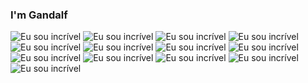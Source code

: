 ### I'm Gandalf

![Eu sou incrível](https://c.tenor.com/lPjVxg0BXJ4AAAAC/gandalf-happy.gif)
![Eu sou incrível](https://c.tenor.com/lPjVxg0BXJ4AAAAC/gandalf-happy.gif)
![Eu sou incrível](https://c.tenor.com/lPjVxg0BXJ4AAAAC/gandalf-happy.gif)
![Eu sou incrível](https://c.tenor.com/lPjVxg0BXJ4AAAAC/gandalf-happy.gif)
![Eu sou incrível](https://c.tenor.com/lPjVxg0BXJ4AAAAC/gandalf-happy.gif)
![Eu sou incrível](https://c.tenor.com/lPjVxg0BXJ4AAAAC/gandalf-happy.gif)
![Eu sou incrível](https://c.tenor.com/lPjVxg0BXJ4AAAAC/gandalf-happy.gif)
![Eu sou incrível](https://c.tenor.com/lPjVxg0BXJ4AAAAC/gandalf-happy.gif)
![Eu sou incrível](https://c.tenor.com/lPjVxg0BXJ4AAAAC/gandalf-happy.gif)
![Eu sou incrível](https://c.tenor.com/lPjVxg0BXJ4AAAAC/gandalf-happy.gif)
![Eu sou incrível](https://c.tenor.com/lPjVxg0BXJ4AAAAC/gandalf-happy.gif)
![Eu sou incrível](https://c.tenor.com/lPjVxg0BXJ4AAAAC/gandalf-happy.gif)
![Eu sou incrível](https://c.tenor.com/lPjVxg0BXJ4AAAAC/gandalf-happy.gif)

<!--
**ingridfalchii/ingridfalchii** is a ✨ _special_ ✨ repository because its `README.md` (this file) appears on your GitHub profile.

Here are some ideas to get you started:

- 🔭 I’m currently working on ...
- 🌱 I’m currently learning ...
- 👯 I’m looking to collaborate on ...
- 🤔 I’m looking for help with ...
- 💬 Ask me about ...
- 📫 How to reach me: ...
- 😄 Pronouns: ...
- ⚡ Fun fact: ...
-->
